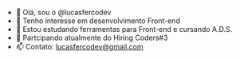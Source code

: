 - 👋 Olá, sou o @lucasfercodev
- 👀 Tenho interesse em desenvolvimento Front-end
- 🌱 Estou estudando ferramentas para Front-end e cursando A.D.S.
- 💞️ Partcipando atualmente do Hiring Coders#3
- 📫 Contato: lucasfercodev@gmail.com

<!---
lucasfercodev/lucasfercodev is a ✨ special ✨ repository because its `README.md` (this file) appears on your GitHub profile.
You can click the Preview link to take a look at your changes.
--->
